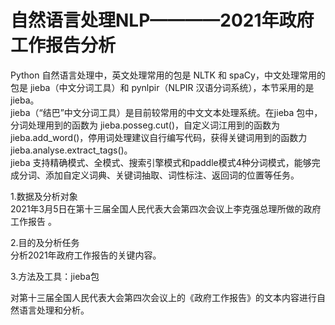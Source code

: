 # 自然语言处理NLP————2021年政府工作报告分析
Python 自然语言处理中，英文处理常用的包是 NLTK 和 spaCy，中文处理常用的包是 jieba（中文分词工具）和 pynlpir（NLPIR 汉语分词系统），本节采用的是jieba。  
jieba（“结巴”中文分词工具）是目前较常用的中文文本处理系统。在jieba 包中，分词处理用到的函数为 jieba.posseg.cut()，自定义词江用到的函数为 jieba.add_word()，停用词处理建议自行编写代码，获得关键词用到的函数力 jieba.analyse.extract_tags()。   
jieba 支持精确模式、全模式、搜索引擎模式和paddle模式4种分词模式，能够完成分词、添加自定义词典、关键词抽取、词性标注、返回词的位置等任务。

1.数据及分析对象  
2021年3月5日在第十三届全国人民代表大会第四次会议上李克强总理所做的政府工作报告 。

2.目的及分析任务  
分析2021年政府工作报告的关键内容。

3.方法及工具：jieba包

对第十三届全国人民代表大会第四次会议上的《政府工作报告》的文本内容进行自然语言处理和分析。
